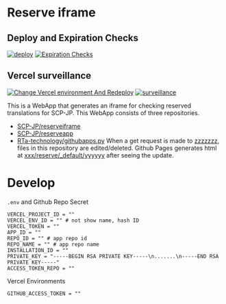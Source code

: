 # Reserve iframe
## Deploy and Expiration Checks
[![deploy](https://img.shields.io/github/workflow/status/SCP-JP/reserveiframe/%5Bdocs%5D%20deploy/reserve?label=Deploy%20run:%202022-06-27%2013:38&style=flat-square)](https://github.com/SCP-JP/reserveiframe/actions/workflows/pages.yaml)
[![Expiration Checks](https://img.shields.io/github/workflow/status/SCP-JP/reserveiframe/%5Bcheck%5D%20Expiration%20Checks?label=Expiration%20Checks%20date:%202022-06-28&style=flat-square)](https://github.com/SCP-JP/reserveiframe/actions/workflows/expirationcheck.yaml)

## Vercel surveillance
[![Change Vercel environment And Redeploy](https://img.shields.io/github/workflow/status/SCP-JP/reserveiframe/%5Bchange%5D%20Change%20Vercel%20environment%20And%20Redeploy?label=Vercel%20run:%202022-06-28%2023:44&style=flat-square)](https://github.com/SCP-JP/reserveiframe/actions/workflows/vercel.yaml)
[![surveillance](https://img.shields.io/github/workflow/status/SCP-JP/reserveiframe/%5Bcheck%5D%20Vercel%20surveillance?label=Survive%20run:%202022-06-28%2023:54&style=flat-square)](https://github.com/SCP-JP/reserveiframe/actions/workflows/surveillance.yaml)


This is a WebApp that generates an iframe for checking reserved translations for SCP-JP.
This WebApp consists of three repositories.
 - [SCP-JP/reserveiframe](https://github.com/SCP-JP/reserveiframe)
 - [SCP-JP/reserveapp](https://github.com/SCP-JP/reserveapp)
 - [RTa-technology/githubapps.py](https://github.com/RTa-technology/githubapps.py)
When a get request is made to [zzzzzzz](#), files in this repository are edited/deleted.
Github Pages generates html at [xxx/reserve/_default/yyyyyy](#) after seeing the update.
# Develop
`.env` and Github Repo Secret
```
VERCEL_PROJECT_ID = ""
VERCEL_ENV_ID = "" # not show name, hash ID
VERCEL_TOKEN = ""
APP_ID = ""
REPO_ID = "" # app repo id
REPO_NAME = "" # app repo name
INSTALLATION_ID = ""
PRIVATE_KEY = "-----BEGIN RSA PRIVATE KEY-----\n.......\n-----END RSA PRIVATE KEY-----"
ACCESS_TOKEN_REPO = ""
```
Vercel Environments
```
GITHUB_ACCESS_TOKEN = ""
```

